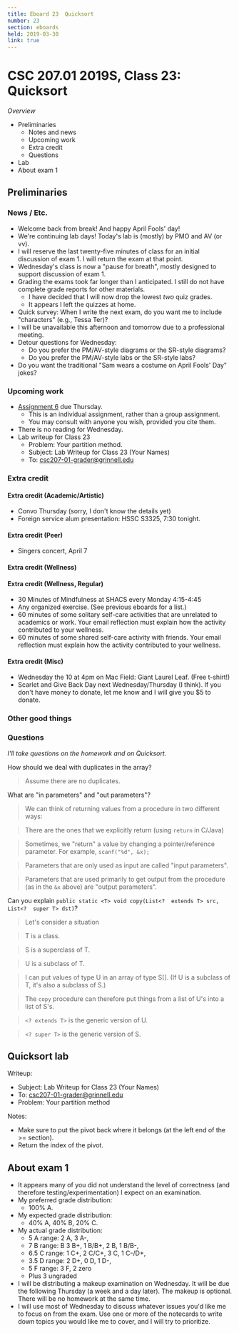 ```yaml
---
title: Eboard 23  Quicksort
number: 23
section: eboards
held: 2019-03-30
link: true
---
```

CSC 207.01 2019S, Class 23:  Quicksort
======================================

_Overview_

* Preliminaries
    * Notes and news
    * Upcoming work
    * Extra credit
    * Questions
* Lab
* About exam 1

Preliminaries
-------------

### News / Etc.

* Welcome back from break!  And happy April Fools' day!
* We're continuing lab days!  Today's lab is (mostly) by PMO and AV (or vv).
* I will reserve the last twenty-five minutes of class for an initial 
  discussion of exam 1.  I will return the exam at that point.
* Wednesday's class is now a "pause for breath", mostly designed to
  support discussion of exam 1.
* Grading the exams took far longer than I anticipated.  I still do not
  have complete grade reports for other materials.
    * I have decided that I will now drop the lowest *two* quiz grades.
    * It appears I left the quizzes at home.
* Quick survey: When I write the next exam, do you want me to include
  "characters" (e.g., Tessa Ter)?
* I will be unavailable this afternoon and tomorrow due to a professional 
  meeting.
* Detour questions for Wednesday:
    * Do you prefer the PM/AV-style diagrams or the SR-style diagrams?
    * Do you prefer the PM/AV-style labs or the SR-style labs?
* Do you want the traditional "Sam wears a costume on April Fools' Day" jokes?

### Upcoming work

* [Assignment 6](../assignments/assignment06) due Thursday.
    * This is an individual assignment, rather than a group assignment.
    * You may consult with anyone you wish, provided you cite them.
* There is no reading for Wednesday.
* Lab writeup for Class 23
    * Problem: Your partition method.
    * Subject: Lab Writeup for Class 23 (Your Names)
    * To: csc207-01-grader@grinnell.edu

### Extra credit

#### Extra credit (Academic/Artistic)

* Convo Thursday (sorry, I don't know the details yet)
* Foreign service alum presentation: HSSC S3325, 7:30 tonight.

#### Extra credit (Peer)

* Singers concert, April 7

#### Extra credit (Wellness)

#### Extra credit (Wellness, Regular)

* 30 Minutes of Mindfulness at SHACS every Monday 4:15-4:45
* Any organized exercise.  (See previous eboards for a list.)
* 60 minutes of some solitary self-care activities that are unrelated to 
  academics or work.  Your email reflection must explain how
  the activity contributed to your wellness.
* 60 minutes of some shared self-care activity with friends.  Your email 
  reflection must explain how the activity contributed to your wellness.

#### Extra credit (Misc)

* Wednesday the 10 at 4pm on Mac Field: Giant Laurel Leaf.  (Free t-shirt!)
* Scarlet and Give Back Day next Wednesday/Thursday (I think).  If you
  don't have money to donate, let me know and I will give you $5 to donate.

### Other good things

### Questions

_I'll take questions on the homework and on Quicksort._

How should we deal with duplicates in the array?

> Assume there are no duplicates.

What are "in parameters" and "out parameters"?

> We can think of returning values from a procedure in two different
  ways:

> There are the ones that we explicitly return (using `return` in C/Java)

> Sometimes, we "return" a value by changing a pointer/reference parameter.
  For example, `scanf("%d", &x);`  

> Parameters that are only used as input are called "input parameters".

> Parameters that are used primarily to get output from the procedure
  (as in the `&x` above) are "output parameters".

Can you explain `public static <T> void copy(List<?  extends T> src, List<?  super T> dst)`?

> Let's consider a situation

> T is a class.

> S is a superclass of T.

> U is a subclass of T.

> I can put values of type U in an array of type S[].  (If U is a subclass
  of T, it's also a subclass of S.)

> The `copy` procedure can therefore put things from a list of U's into
  a list of S's.

> `<? extends T>` is the generic version of U.

> `<? super T>` is the generic version of S.

Quicksort lab
-------------

Writeup:

* Subject: Lab Writeup for Class 23 (Your Names)
* To: csc207-01-grader@grinnell.edu
* Problem: Your partition method

Notes:

* Make sure to put the pivot back where it belongs (at the left end of
  the >= section).
* Return the index of the pivot.

About exam 1
------------

* It appears many of you did not understand the level of correctness
  (and therefore testing/experimentation) I expect on an examination.
* My preferred grade distribution:
    * 100% A.
* My expected grade distribution: 
    * 40% A, 40% B, 20% C.
* My actual grade distribution: 
    * 5 A range: 2 A, 3 A-, 
    * 7 B range: B 3 B+, 1 B/B+, 2 B, 1 B/B-, 
    * 6.5 C range: 1 C+, 2 C/C+, 3 C, 1 C-/D+, 
    * 3.5 D range: 2 D+, 0 D, 1 D-, 
    * 5 F range: 3 F, 2 zero
    * Plus 3 ungraded
* I will be distributing a makeup examination on Wednesday.  It will be
  due the following Thursday (a week and a day later).  The makeup is
  optional.  There will be no homework at the same time.
* I will use most of Wednesday to discuss whatever issues you'd like 
  me to focus on from the exam.  Use one or more of the notecards to
  write down topics you would like me to cover, and I will try to 
  prioritize.
